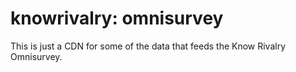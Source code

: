 # knowrivalry: omnisurvey

This is just a CDN for some of the data that feeds the Know Rivalry Omnisurvey.

<!---
This originated on Aux Dev's [GitHub page]("https://auxiliarydev.github.io/know-rivalry-omnisurvey/"). David forked it and started working off of his [GitHub]("https://github.com/B-D-T/know-rivalry-omnisurvey") because he didn't have write access to the Aux Dev one.  

## October 28, 2020  
David created the [UMassMigration]("https://github.com/B-D-T/know-rivalry-omnisurvey/tree/UMassMigration") branch to work off of without destroying anything.  

## Oct 30 - Nov 3  
David's UMassMigration code was the production code on AuxDev. After running into errors, David reverted his updates.  

## November 4, 2020  
David created the [KRAuxDevTest]("") repository on his own GitHub and made it a Pages site (github.io). He pointed Qualtrics at this site for testing.  
The change here was with `TeamRivals.html` and `TeamRivals.js`. 

## November 5, 2020 07:42 AM  
David has a working version, at least for the NBA.

## November 10, 2020 06:33 AM  
The version is working decently well, but still needs some help. David moved the **Production code back to AuxDev** in anticipation of meeting with Danny today to discuss.

## November 23, 2020 11:15 AM  
David migrated the production version to [Know Rivalry's GH page]("https://github.com/knowrivalry/omnisurvey").
--->

